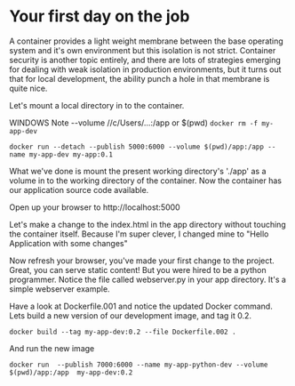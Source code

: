 # Your first day on the job

A container provides a light weight membrane between the base operating system and it's own environment but this isolation is not strict. Container security is another topic entirely,  and there are lots of strategies emerging for dealing with weak isolation in production environments, but it turns out that for local development, the ability punch a hole in that membrane is quite nice.

Let's mount a local directory in to the container.

WINDOWS Note --volume //c/Users/...:/app or $(pwd)
`docker rm -f my-app-dev`

`docker run --detach --publish 5000:6000 --volume $(pwd)/app:/app --name my-app-dev my-app:0.1`

What we've done is mount the present working directory's './app' as a volume in to the working directory of the container. Now the container has our application source code available.

Open up your browser to http://localhost:5000

Let's make a change to the index.html in the app directory without touching the container itself. Because I'm super clever, I changed mine to "Hello Application with some changes"

Now refresh your browser, you've made your first change to the project. Great, you can serve static content! But you were hired to be a python programmer. Notice the file called webserver.py in your app directory. It's a simple webserver example.

Have a look at Dockerfile.001 and notice the updated Docker command. Lets build a new version of our development image, and tag it 0.2.

`docker build --tag my-app-dev:0.2 --file Dockerfile.002 .`

And run the new image

`docker run  --publish 7000:6000 --name my-app-python-dev --volume $(pwd)/app:/app  my-app-dev:0.2`

